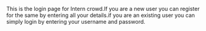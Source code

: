 This is the login page for Intern crowd.If you are a new user you can register for the same by entering all your details.if you are an existing user you can simply login by entering your username and password.
